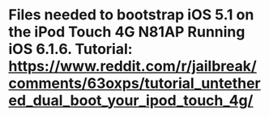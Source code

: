 # Files needed to bootstrap iOS 5.1 on the iPod Touch 4G N81AP Running iOS 6.1.6. Tutorial: https://www.reddit.com/r/jailbreak/comments/63oxps/tutorial_untethered_dual_boot_your_ipod_touch_4g/
